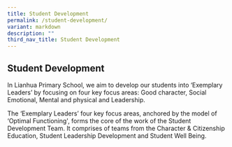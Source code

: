 ```yaml
---
title: Student Development
permalink: /student-development/
variant: markdown
description: ""
third_nav_title: Student Development
---
```

<h2><strong>Student Development</strong></h2>
<p>In Lianhua Primary School, we aim to develop our students into ‘Exemplary
Leaders’ by focusing on four key focus areas: Good character, Social Emotional,
Mental and physical and Leadership.</p>
<p></p>
<p>The ‘Exemplary Leaders’ four key focus areas, anchored by the model of
‘Optimal Functioning', forms the core of the work of the Student Development
Team. It comprises of teams from the Character &amp; Citizenship Education, Student Leadership Development and Student Well Being. </p>
<p></p>
